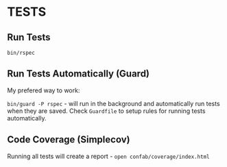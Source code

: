 # TESTS

## Run Tests

`bin/rspec`

## Run Tests Automatically (Guard)

My prefered way to work:

`bin/guard -P rspec` - will run in the background and automatically run tests when they are saved. Check `Guardfile` to setup rules for running tests automatically.

## Code Coverage (Simplecov)

Running all tests will create a report - `open confab/coverage/index.html`
